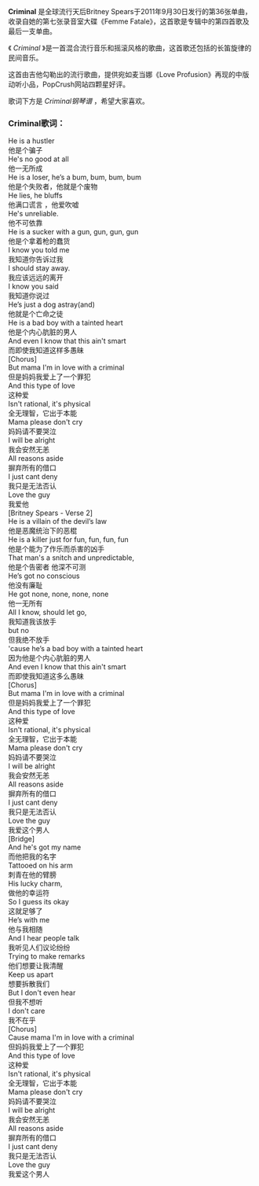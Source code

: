 

**Criminal** 是全球流行天后Britney Spears于2011年9月30日发行的第36张单曲，收录自她的第七张录音室大碟《Femme
Fatale》，这首歌是专辑中的第四首歌及最后一支单曲。

  
《 _Criminal_ 》是一首混合流行音乐和摇滚风格的歌曲，这首歌还包括的长笛旋律的民间音乐。

  
这首由吉他勾勒出的流行歌曲，提供宛如麦当娜《Love Profusion》再现的中版动听小品，PopCrush网站四颗星好评。

  
歌词下方是 _Criminal钢琴谱_ ，希望大家喜欢。

### Criminal歌词：

He is a hustler  
他是个骗子  
He's no good at all  
他一无所成  
He is a loser, he’s a bum, bum, bum, bum  
他是个失败者，他就是个废物  
He lies, he bluffs  
他满口谎言 ，他爱吹嘘  
He's unreliable.  
他不可依靠  
He is a sucker with a gun, gun, gun, gun  
他是个拿着枪的蠢货  
I know you told me  
我知道你告诉过我  
I should stay away.  
我应该远远的离开  
I know you said  
我知道你说过  
He’s just a dog astray(and)  
他就是个亡命之徒  
He is a bad boy with a tainted heart  
他是个内心肮脏的男人  
And even I know that this ain't smart  
而即使我知道这样多愚昧  
[Chorus]  
But mama I'm in love with a criminal  
但是妈妈我爱上了一个罪犯  
And this type of love  
这种爱  
Isn't rational, it's physical  
全无理智，它出于本能  
Mama please don't cry  
妈妈请不要哭泣  
I will be alright  
我会安然无恙  
All reasons aside  
摒弃所有的借口  
I just cant deny  
我只是无法否认  
Love the guy  
我爱他  
[Britney Spears - Verse 2]  
He is a villain of the devil’s law  
他是恶魔统治下的恶棍  
He is a killer just for fun, fun, fun, fun  
他是个能为了作乐而杀害的凶手  
That man's a snitch and unpredictable,  
他是个告密者 他深不可测  
He’s got no conscious  
他没有廉耻  
He got none, none, none, none  
他一无所有  
All I know, should let go,  
我知道我该放手  
but no  
但我绝不放手  
'cause he’s a bad boy with a tainted heart  
因为他是个内心肮脏的男人  
And even I know that this ain't smart  
而即使我知道这多么愚昧  
[Chorus]  
But mama I'm in love with a criminal  
但是妈妈我爱上了一个罪犯  
And this type of love  
这种爱  
Isn't rational, it's physical  
全无理智，它出于本能  
Mama please don't cry  
妈妈请不要哭泣  
I will be alright  
我会安然无恙  
All reasons aside  
摒弃所有的借口  
I just cant deny  
我只是无法否认  
Love the guy  
我爱这个男人  
[Bridge]  
And he's got my name  
而他把我的名字  
Tattooed on his arm  
刺青在他的臂膀  
His lucky charm,  
做他的幸运符  
So I guess its okay  
这就足够了  
He’s with me  
他与我相随  
And I hear people talk  
我听见人们议论纷纷  
Trying to make remarks  
他们想要让我清醒  
Keep us apart  
想要拆散我们  
But I don't even hear  
但我不想听  
I don't care  
我不在乎  
[Chorus]  
Cause mama I'm in love with a criminal  
但妈妈我爱上了一个罪犯  
And this type of love  
这种爱  
Isn't rational, it's physical  
全无理智，它出于本能  
Mama please don't cry  
妈妈请不要哭泣  
I will be alright  
我会安然无恙  
All reasons aside  
摒弃所有的借口  
I just cant deny  
我只是无法否认  
Love the guy  
我爱这个男人

